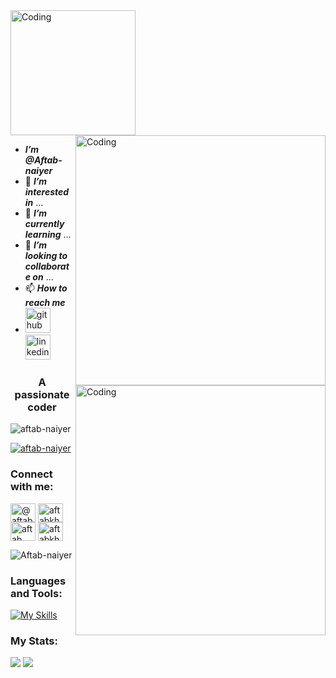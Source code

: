 
  <img align="above" alt="Coding" width="200" src="https://media.giphy.com/media/f9jfbOcTBLBAFXIABe/giphy.gif">


<img align="right" alt="Coding" width="400" src="https://tenor.com/bwEBR.gif"> 

- ***I’m @Aftab-naiyer*** <img align="right" alt="Coding" width="400" src="https://media.giphy.com/media/26tn33aiTi1jkl6H6/giphy.gif">
- 👀 ***I’m interested in*** ...
- 🌱 ***I’m currently learning*** ...         
- 💞️ ***I’m looking to collaborate on*** ... 
- 📫 ***How to reach me***
- [<img src='https://cdn.jsdelivr.net/npm/simple-icons@3.0.1/icons/github.svg' alt='github' height='40'>](https://github.com/Aftab-naiyer)  [<img src='https://cdn.jsdelivr.net/npm/simple-icons@3.0.1/icons/linkedin.svg' alt='linkedin' height='40'>](https://www.linkedin.com/in/aftab-khan-9908b71b6/) 
<h3 align="center">A passionate coder</h3>

<p align="left"> <img src="https://komarev.com/ghpvc/?username=aftab-naiyer&label=Profile%20views&color=0e75b6&style=flat" alt="aftab-naiyer" /> </p>

<p align="left"> <a href="https://github.com/ryo-ma/github-profile-trophy"><img src="https://github-profile-trophy.vercel.app/?username=Aftab-naiyer" alt="aftab-naiyer" /></a> </p> 

<h3 align="left">Connect with me:</h3>
<p align="left">
<a href="https://www.hackerrank.com/aftabkhan123230" target="blank"><img align="center" src="https://raw.githubusercontent.com/rahuldkjain/github-profile-readme-generator/master/src/images/icons/Social/hackerrank.svg" alt="@aftabkhan123230" height="30" width="40" /></a>
<a href="https://codeforces.com/profile/aftabkhan123230" target="blank"><img align="center" src="https://raw.githubusercontent.com/rahuldkjain/github-profile-readme-generator/master/src/images/icons/Social/codeforces.svg" alt="aftabkhan123230" height="30" width="40" /></a>
<a href="https://www.leetcode.com/aftab__khan_1" target="blank"><img align="center" src="https://raw.githubusercontent.com/rahuldkjain/github-profile-readme-generator/master/src/images/icons/Social/leet-code.svg" alt="aftab__khan_1" height="30" width="40" /></a>
<a href="https://auth.geeksforgeeks.org/user/aftabkhan123230" target="blank"><img align="center" src="https://raw.githubusercontent.com/rahuldkjain/github-profile-readme-generator/master/src/images/icons/Social/geeks-for-geeks.svg" alt="aftabkhan123230" height="30" width="40" /></a>
</p>

<p><img align="center" src="https://github-readme-stats.vercel.app/api/top-langs?username=Aftab-naiyer&show_icons=true&locale=en&layout=compact" alt="Aftab-naiyer" /></p>

<!---
Aftab-naiyer/Aftab-naiyer is a ✨ special ✨ repository because its `README.md` (this file) appears on your GitHub profile.
You can click the Preview link to take a look at your changes.
--->

### Languages and Tools:
[![My Skills](https://skills.thijs.gg/icons?i=java,kotlin,nodejs,cpp,c,docker,mongodb,mysql,py,linux,bootstrap,firebase,flask,react,heroku,kubernetes,aws,tensorflow,figma&theme=dark)](https://skills.thijs.gg)

### My Stats:

<img src="https://github-readme-stats.vercel.app/api?username=Aftab-naiyer&show_icons=true"/>

<img src="https://github-readme-streak-stats.herokuapp.com/?user=Aftab-naiyer"/>
